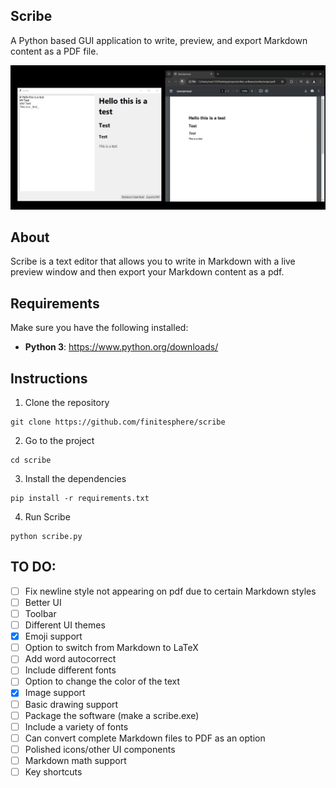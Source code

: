 ## Scribe
A Python based GUI application to write, preview, and export Markdown content as a PDF file.

[![Watch the video](demo-thumbnail.jpg)](scribe-demo.mp4)

## About
Scribe is a text editor that allows you to write in Markdown with a live preview window and then export your Markdown content as a pdf.

## Requirements
Make sure you have the following installed:
- **Python 3**: https://www.python.org/downloads/

## Instructions
1. Clone the repository
```
git clone https://github.com/finitesphere/scribe
```
2. Go to the project
```
cd scribe
```
3. Install the dependencies
```
pip install -r requirements.txt
```
4. Run Scribe
```
python scribe.py
```
## TO DO:
- [ ] Fix newline style not appearing on pdf due to certain Markdown styles
- [ ] Better UI
- [ ] Toolbar
- [ ] Different UI themes
- [X] Emoji support
- [ ] Option to switch from Markdown to LaTeX 
- [ ] Add word autocorrect
- [ ] Include different fonts
- [ ] Option to change the color of the text
- [X] Image support
- [ ] Basic drawing support
- [ ] Package the software (make a scribe.exe)
- [ ] Include a variety of fonts
- [ ] Can convert complete Markdown files to PDF as an option
- [ ] Polished icons/other UI components
- [ ] Markdown math support
- [ ] Key shortcuts

